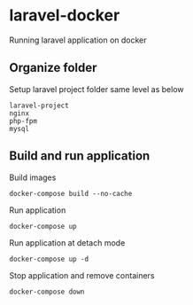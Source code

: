 # laravel-docker
Running laravel application on docker

## Organize folder

Setup laravel project folder same level as below
```
laravel-project
nginx
php-fpm
mysql
```

## Build and run application

Build images

`docker-compose build --no-cache`

Run application

`docker-compose up`

Run application at detach mode

`docker-compose up -d`

Stop application and remove containers

`docker-compose down`